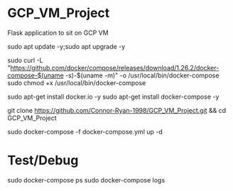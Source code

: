 # GCP_VM_Project
Flask application to sit on GCP VM

sudo apt update -y;sudo apt upgrade -y

sudo curl -L "https://github.com/docker/compose/releases/download/1.26.2/docker-compose-$(uname
-s)-$(uname -m)" -o /usr/local/bin/docker-compose
sudo chmod +x /usr/local/bin/docker-compose

sudo apt-get install docker.io -y
sudo apt-get install docker-compose -y

git clone https://github.com/Connor-Ryan-1998/GCP_VM_Project.git && cd GCP_VM_Project

sudo docker-compose -f docker-compose.yml up -d 

# Test/Debug
sudo docker-compose ps
sudo docker-compose logs
